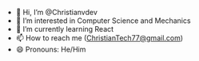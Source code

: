 - 👋 Hi, I’m @Christianvdev
- 👀 I’m interested in Computer Science and Mechanics
- 🌱 I’m currently learning React
- 📫 How to reach me (ChristianTech77@gmail.com)
- 😄 Pronouns: He/Him

<!---
Christianvdev/Christianvdev is a ✨ special ✨ repository because its `README.md` (this file) appears on your GitHub profile.
You can click the Preview link to take a look at your changes.
--->
